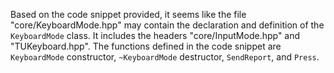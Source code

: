 Based on the code snippet provided, it seems like the file "core/KeyboardMode.hpp" may contain the declaration and definition of the `KeyboardMode` class. It includes the headers "core/InputMode.hpp" and "TUKeyboard.hpp". The functions defined in the code snippet are `KeyboardMode` constructor, `~KeyboardMode` destructor, `SendReport`, and `Press`.